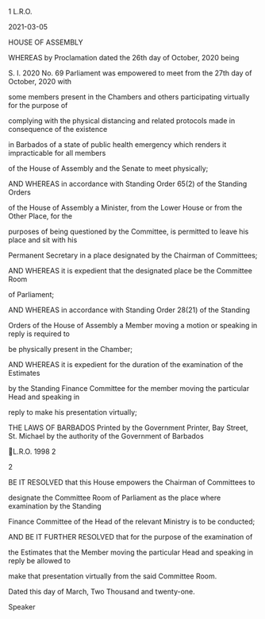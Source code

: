 1    L.R.O.

2021-03-05

HOUSE OF ASSEMBLY

WHEREAS  by  Proclamation  dated  the  26th  day  of  October,  2020  being

S. I. 2020 No. 69 Parliament was empowered to meet from the 27th day of October, 2020 with

some  members  present  in  the  Chambers  and  others  participating  virtually  for  the  purpose  of

complying with the physical distancing and related protocols made in consequence of the existence

in Barbados of a state of public health emergency which renders it impracticable for all members

of the House of Assembly and the Senate to meet physically;

AND WHEREAS in accordance with Standing Order 65(2) of the Standing Orders

of the House of Assembly a Minister, from the Lower House or from the Other Place, for the

purposes of being questioned by the Committee, is permitted to leave his place and sit with his

Permanent Secretary in a place designated by the Chairman of Committees;

AND WHEREAS it is expedient that the designated place be the Committee Room

of Parliament;

AND  WHEREAS  in  accordance  with  Standing  Order  28(21)  of  the  Standing

Orders of the House of Assembly a Member moving a motion or speaking in reply is required to

be physically present in the Chamber;

AND WHEREAS it is expedient for the duration of the examination of the Estimates

by the Standing Finance Committee for the member moving the particular Head and speaking in

reply to make his presentation virtually;

THE LAWS OF BARBADOS
Printed by the Government Printer, Bay Street, St. Michael
by the authority of the Government of Barbados

L.R.O. 1998    2

2

BE  IT  RESOLVED  that  this  House  empowers  the  Chairman  of  Committees  to

designate the Committee Room of Parliament as the place where examination by the Standing

Finance Committee of the Head of the relevant Ministry is to be conducted;

AND BE IT FURTHER RESOLVED that for the purpose of the examination of

the Estimates that the Member moving the particular Head and speaking in reply be allowed to

make that presentation virtually from the said Committee Room.

Dated this                         day of March, Two Thousand and twenty-one.

Speaker

